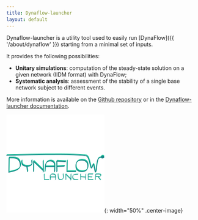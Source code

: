 ```yaml
---
title: Dynaflow-launcher
layout: default
---
```

<!--
    Except where otherwise noted, content in this website is Copyright (c)
    2022, RTE (http://www.rte-france.com) and licensed under a
    CC-BY-4.0 (https://creativecommons.org/licenses/by/4.0/)
    license. All rights reserved.
-->

Dynaflow-launcher is a utility tool used to easily run [DynaFlow]({{ '/about/dynaflow' }}) starting from a minimal set of inputs.

It provides the following possibilities:
  - **Unitary simulations**: computation of the steady-state solution on a given network (IIDM format) with DynaFlow;
  - **Systematic analysis**: assessment of the stability of a single base network subject to different events.

More information is available on the [Github repository](https://github.com/dynawo/dynaflow-launcher) or in the [Dynaflow-launcher documentation](https://github.com/dynawo/dynaflow-launcher/releases/download/v1.7.0/DynaflowLauncherDocumentation.pdf).

![image](../assets/images/DynaflowLauncher.png){: width="50%" .center-image}

